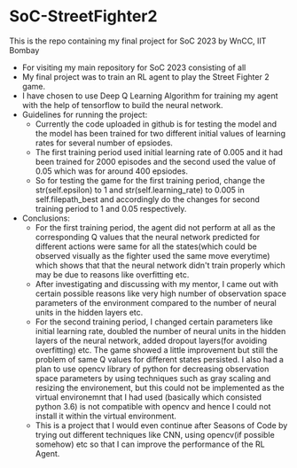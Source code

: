 # SoC-StreetFighter2
This is the repo containing my final project for SoC 2023 by WnCC, IIT Bombay
* For visiting my main repository for SoC 2023 consisting of all
* My final project was to train an RL agent to play the Street Fighter 2 game.
* I have chosen to use Deep Q Learning Algorithm for training my agent with the help of tensorflow to build the neural network.
* Guidelines for running the project:
  - Currently the code uploaded in github is for testing the model and the model has been trained for two different initial values of learning rates for several number of epsiodes.
  - The first training period used initial learning rate of 0.005 and it had been trained for 2000 episodes and the second used the value of 0.05 which was for around 400 epsiodes.
  - So for testing the game for the first training period, change the str(self.epsilon) to 1 and str(self.learning_rate) to 0.005 in self.filepath_best and accordingly do the changes for second training period to 1 and 0.05 respectively.
* Conclusions:
  - For the first training period, the agent did not perform at all as the corresponding Q values that the neural network predicted for different actions were same   for all the states(which could be observed visually as the fighter used the same move everytime) which shows that that the neural network didn't train properly which may be due to reasons like overfitting etc.
  - After investigating and discussing with my mentor, I came out with certain possible reasons like very high number of observation space parameters of the environment compared to the number of neural units in the hidden layers etc.
  - For the second training period, I changed certain parameters like initial learning rate, doubled the number of neural units in the hidden layers of the neural network, added dropout layers(for avoiding overfitting) etc. The game showed a little improvement but still the problem of same Q values for different states persisted. I also had a plan to use opencv library of python for decreasing observation space parameters by using techniques such as gray scaling and resizing the environement, but this could not be implemented as the virtual environemnt that I had used (basically which consisted python 3.6) is not compatible with opencv and hence I could not install it within the virtual environment.
  - This is a project that I would even continue after Seasons of Code by trying out different techniques like CNN, using opencv(if possible somehow) etc so that I can improve the performance of the RL Agent.
    
  
